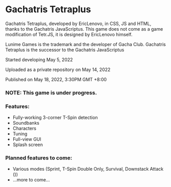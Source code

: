 # Gachatris Tetraplus
Gachatris Tetraplus, developed by EricLenovo, in CSS, JS and HTML, thanks to the Gachatris JavaScriptus.
This game does not come as a game modification of Tetr.JS, it is designed by EricLenovo himself.

Lunime Games is the trademark and the developer of Gacha Club.
Gachatris Tetraplus is the successor to the Gachatris JavaScriptus

Started developing May 5, 2022

Uploaded as a private repository on May 14, 2022

Published on May 18, 2022, 3:30PM GMT +8:00

### NOTE: This game is under progress.
### Features:
- Fully-working 3-corner T-Spin detection
- Soundbanks
- Characters
- Tuning
- Full-view GUI
- Splash screen

### Planned features to come:
- Various modes (Sprint, T-Spin Double Only, Survival, Downstack Attack ())
- ...more to come...
